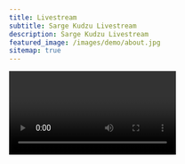 ```yaml
---
title: Livestream   
subtitle: Sarge Kudzu Livestream
description: Sarge Kudzu Livestream
featured_image: /images/demo/about.jpg
sitemap: true
---
```


<div class="video-container">
    <video id="amazon-ivs-videojs" class="video-js vjs-4-3 vjs-big-play-centered" controls autoplay playsinline></video>
</div>
<style>
    body {
        margin: 0;
    }

    .video-container {
        width: 640px;
        height: 480px;
        margin: 15px;
    }
</style>
<script>
    (function play() {
        // Get playback URL from Amazon IVS API
        var PLAYBACK_URL = '"https://02a3ad7dccc2.us-east-1.playback.live-video.net/api/video/v1/us-east-1.150179862823.channel.WcXJlfSGjTNr.m3u8"';
        
        // Register Amazon IVS as playback technology for Video.js
        registerIVSTech(videojs);

        // Initialize player
        var player = videojs('amazon-ivs-videojs', {
            techOrder: ["AmazonIVS"]
        }, () => {
            console.log('Player is ready to use!');
            // Play stream
            player.src(PLAYBACK_URL);
        });
    })();
</script>